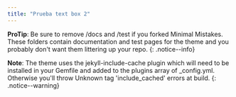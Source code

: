 ```yaml
---
title: "Prueba text box 2"
---
```

**ProTip**: Be sure to remove /docs and /test if you forked Minimal Mistakes. These folders contain documentation and test pages for the theme and you probably don't want them littering up your repo. {: .notice--info}

**Note**: The theme uses the jekyll-include-cache plugin which will need to be installed in your Gemfile and added to the plugins array of _config.yml. Otherwise you'll throw Unknown tag 'include_cached' errors at build. {: .notice--warning}
